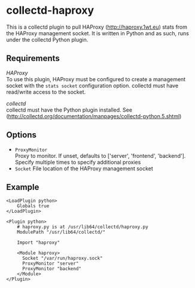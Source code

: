 collectd-haproxy
================
This is a collectd plugin to pull HAProxy (<http://haproxy.1wt.eu>) stats from the HAProxy management socket.
It is written in Python and as such, runs under the collectd Python plugin.

Requirements
------------

*HAProxy*  
To use this plugin, HAProxy must be configured to create a management socket with the `stats socket`
configuration option. collectd must have read/write access to the socket.

*collectd*  
collectd must have the Python plugin installed. See (<http://collectd.org/documentation/manpages/collectd-python.5.shtml>)

Options
-------
* `ProxyMonitor`  
Proxy to monitor. If unset, defaults to ['server', 'frontend', 'backend'].
Specify multiple times to specify additional proxies
* `Socket`
File location of the HAProxy management socket

Example
-------
    <LoadPlugin python>
        Globals true
    </LoadPlugin>

    <Plugin python>
        # haproxy.py is at /usr/lib64/collectd/haproxy.py
        ModulePath "/usr/lib64/collectd/"

        Import "haproxy"

        <Module haproxy>
          Socket "/var/run/haproxy.sock"
          ProxyMonitor "server"
          ProxyMonitor "backend"
        </Module>
    </Plugin>
